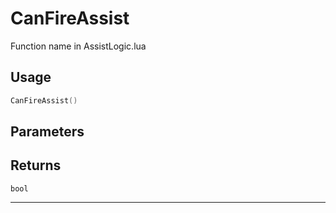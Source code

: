 # CanFireAssist
Function name in AssistLogic.lua
## Usage
```lua
CanFireAssist()
```
## Parameters

## Returns
`bool`

---